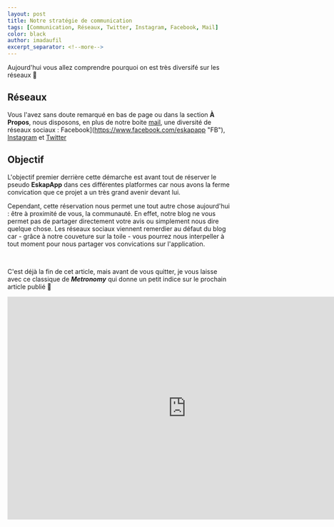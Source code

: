 ```yaml
---
layout: post
title: Notre stratégie de communication
tags: [Communication, Réseaux, Twitter, Instagram, Facebook, Mail]
color: black
author: imadaufil
excerpt_separator: <!--more-->
---
```


Aujourd'hui vous allez comprendre pourquoi on est très diversifé sur les réseaux 📱

<!--more-->

## Réseaux

Vous l'avez sans doute remarqué en bas de page ou dans la section **À Propos**, nous disposons, en plus de notre boite [mail](mailto:contact.eskap@gmail.com), une diversité de réseaux sociaux : Facebook](https://www.facebook.com/eskapapp "FB"), [Instagram](https://www.instagram.com/eskapapp "IG") et [Twitter](https://www.twitter.com/eskapapp "Twitter")

## Objectif

L'objectif premier derrière cette démarche est avant tout de réserver le pseudo **EskapApp** dans ces différentes platformes car nous avons la ferme convication que ce projet a un très grand avenir devant lui.

Cependant, cette réservation nous permet une tout autre chose aujourd'hui : être à proximité de vous, la communauté. En effet, notre blog ne vous permet pas de partager directement votre avis ou simplement nous dire quelque chose. Les réseaux sociaux viennent remerdier au défaut du blog car - grâce à notre couveture sur la toile - vous pourrez nous interpeller à tout moment pour nous partager vos convications sur l'application.

<br>

C'est déjà la fin de cet article, mais avant de vous quitter, je vous laisse avec ce classique de ***Metronomy*** qui donne un petit indice sur le prochain article publié 🧐

<iframe width="800" height="500" src="https://www.youtube.com/embed/sFrNsSnk8GM" frameborder="0" allow="accelerometer; autoplay; clipboard-write; encrypted-media; gyroscope; picture-in-picture" allowfullscreen></iframe>
